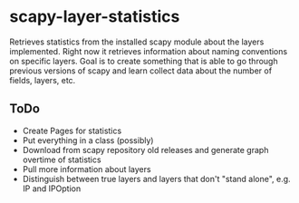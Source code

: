 scapy-layer-statistics
======================

Retrieves statistics from the installed scapy module about the layers implemented. Right now it retrieves information about naming conventions on specific layers. Goal is to create something that is able to go through previous versions of scapy and learn collect data about the number of fields, layers, etc.

ToDo
-------
* Create Pages for statistics
* Put everything in a class (possibly)
* Download from scapy repository old releases and generate graph overtime of statistics
* Pull more information about layers
* Distinguish between true layers and layers that don't "stand alone", e.g. IP and IPOption
